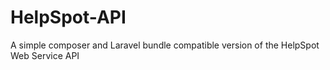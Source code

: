 HelpSpot-API
============

A simple composer and Laravel bundle compatible version of the HelpSpot Web Service API